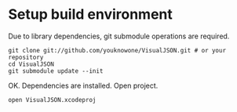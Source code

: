 
# Setup build environment
Due to library dependencies, git submodule operations are required.

	git clone git://github.com/youknowone/VisualJSON.git # or your repository
	cd VisualJSON
	git submodule update --init

OK. Dependencies are installed. Open project.

	open VisualJSON.xcodeproj

